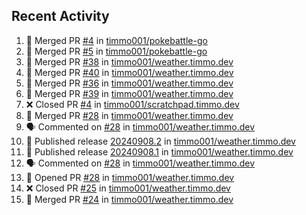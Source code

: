 ## Recent Activity

<!--START_SECTION:activity-->
1. 🎉 Merged PR [#4](https://github.com/timmo001/pokebattle-go/pull/4) in [timmo001/pokebattle-go](https://github.com/timmo001/pokebattle-go)
2. 🎉 Merged PR [#5](https://github.com/timmo001/pokebattle-go/pull/5) in [timmo001/pokebattle-go](https://github.com/timmo001/pokebattle-go)
3. 🎉 Merged PR [#38](https://github.com/timmo001/weather.timmo.dev/pull/38) in [timmo001/weather.timmo.dev](https://github.com/timmo001/weather.timmo.dev)
4. 🎉 Merged PR [#40](https://github.com/timmo001/weather.timmo.dev/pull/40) in [timmo001/weather.timmo.dev](https://github.com/timmo001/weather.timmo.dev)
5. 🎉 Merged PR [#36](https://github.com/timmo001/weather.timmo.dev/pull/36) in [timmo001/weather.timmo.dev](https://github.com/timmo001/weather.timmo.dev)
6. 🎉 Merged PR [#39](https://github.com/timmo001/weather.timmo.dev/pull/39) in [timmo001/weather.timmo.dev](https://github.com/timmo001/weather.timmo.dev)
7. ❌ Closed PR [#4](https://github.com/timmo001/scratchpad.timmo.dev/pull/4) in [timmo001/scratchpad.timmo.dev](https://github.com/timmo001/scratchpad.timmo.dev)
8. 🎉 Merged PR [#28](https://github.com/timmo001/weather.timmo.dev/pull/28) in [timmo001/weather.timmo.dev](https://github.com/timmo001/weather.timmo.dev)
9. 🗣 Commented on [#28](https://github.com/timmo001/weather.timmo.dev/issues/28) in [timmo001/weather.timmo.dev](https://github.com/timmo001/weather.timmo.dev)
10. 🚀 Published release [20240908.2](https://github.com/20240908.2) in [timmo001/weather.timmo.dev](https://github.com/timmo001/weather.timmo.dev)
11. 🚀 Published release [20240908.1](https://github.com/20240908.1) in [timmo001/weather.timmo.dev](https://github.com/timmo001/weather.timmo.dev)
12. 🗣 Commented on [#28](https://github.com/timmo001/weather.timmo.dev/issues/28) in [timmo001/weather.timmo.dev](https://github.com/timmo001/weather.timmo.dev)
13. 💪 Opened PR [#28](https://github.com/timmo001/weather.timmo.dev/pull/28) in [timmo001/weather.timmo.dev](https://github.com/timmo001/weather.timmo.dev)
14. ❌ Closed PR [#25](https://github.com/timmo001/weather.timmo.dev/pull/25) in [timmo001/weather.timmo.dev](https://github.com/timmo001/weather.timmo.dev)
15. 🎉 Merged PR [#24](https://github.com/timmo001/weather.timmo.dev/pull/24) in [timmo001/weather.timmo.dev](https://github.com/timmo001/weather.timmo.dev)
<!--END_SECTION:activity-->
